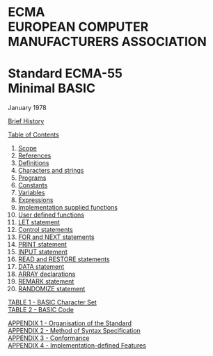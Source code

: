 <h1>ECMA<br>EUROPEAN COMPUTER MANUFACTURERS ASSOCIATION</h1>

# Standard ECMA-55<br>Minimal BASIC

January 1978

[Brief History](brief_history.md)

[Table of Contents](index.md)

  1. [Scope](1_scope.md)
  2. [References](2_references.md)
  3. [Definitions](3_definitions.md)
  4. [Characters and strings](4_characters_and_strings.md)
  5. [Programs](5_programs.md)
  6. [Constants](6_constants.md)
  7. [Variables](7_variables.md)
  8. [Expressions](8_expressions.md)
  9. [Implementation supplied functions](9_implementation_supplied_functions.md)
  10. [User defined functions](10_user_defined_functions.md)
  11. [LET statement](11_let_statement.md)
  12. [Control statements](12_control_statement.md)
  13. [FOR and NEXT statements](13_for_and_next_statements.md)
  14. [PRINT statement](14_print_statement.md)
  15. [INPUT statement](15_input_statement.md)
  16. [READ and RESTORE statements](16_read_and_restore_statements.md)
  17. [DATA statement](17_data_statement.md)
  18. [ARRAY declarations](18_array_declarations.md)
  19. [REMARK statement](19_remark_statement.md)
  20. [RANDOMIZE statement](20_randomize_statement.md)

[TABLE 1 - BASIC Character Set](T2_basic_character_set.md)<br>
[TABLE 2 - BASIC Code](T1_basic_code.md)

[APPENDIX 1 - Organisation of the Standard](A1_organisation_of_the_standard.md)<br>
[APPENDIX 2 - Method of Syntax Specification](A2_method_of_syntax_specification.md)<br>
[APPENDIX 3 - Conformance](A3_conformance.md)<br>
[APPENDIX 4 - Implementation-defined Features](A4_implementation_defined_features.md)

